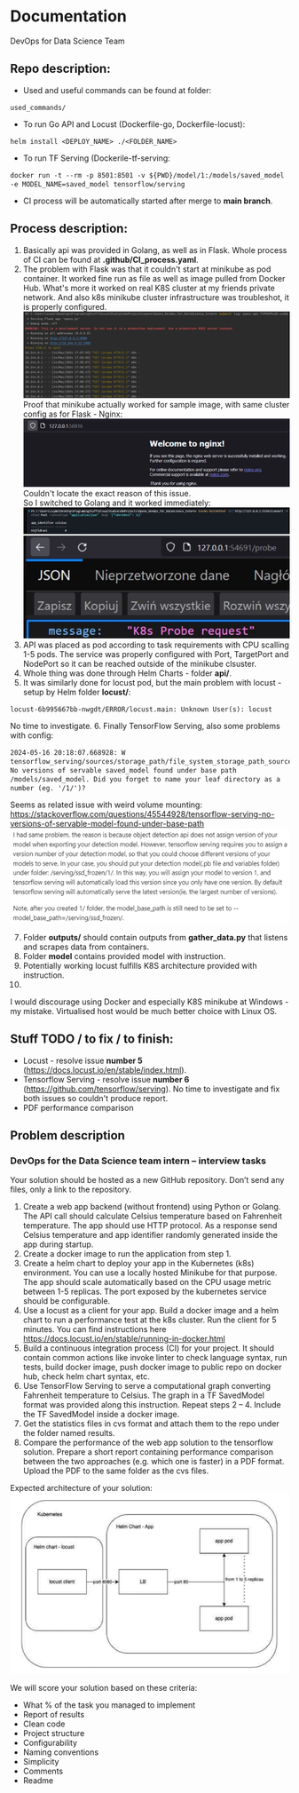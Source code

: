 # Documentation
DevOps for Data Science Team

## Repo description:
- Used and useful commands can be found at folder:
```
used_commands/
```
- To run Go API and Locust (Dockerfile-go, Dockerfile-locust):
```
helm install <DEPLOY_NAME> ./<FOLDER_NAME>
```
- To run TF Serving (Dockerile-tf-serving:
```
docker run -t --rm -p 8501:8501 -v ${PWD}/model/1:/models/saved_model -e MODEL_NAME=saved_model tensorflow/serving
```
- CI process will be automatically started after merge to **main branch**.

## Process description:
1. Basically api was provided in Golang, as well as in Flask. Whole process of CI can be found at **.github/CI_process.yaml**.
2. The problem with Flask was that it couldn't start at minikube as pod container. It worked fine run as file as well as image
pulled from Docker Hub. What's more it worked on real K8S cluster at my friends private network. And also k8s minikube cluster
infrastructure was troubleshot, it is properly configured.  
![problem-flask.png](/README_stuff/problem-flask.png)  
Proof that minikube actually worked for sample image, with same cluster config as for Flask - Nginx:  
![nginx_working.png](/README_stuff/nginx_working.png)  
Couldn't locate the exact reason of this issue.  
So I switched to Golang and it worked immediately:  
![api-working-1.png](/README_stuff/api-working-1.png)  
![api-working-2.png](/README_stuff/api-working-2.png)  
3. API was placed as pod according to task requirements with CPU scalling 1-5 pods. The service was properly configured 
with Port, TargetPort and NodePort so it can be reached outside of the minikube clsuster.
4. Whole thing was done through Helm Charts - folder **api/**.
5. It was similarly done for locust pod, but the main problem with locust - setup by Helm folder **locust/**:
```
locust-6b995667bb-nwgdt/ERROR/locust.main: Unknown User(s): locust  
```
No time to investigate.
6. Finally TensorFlow Serving, also some problems with config:
```
2024-05-16 20:18:07.668928: W tensorflow_serving/sources/storage_path/file_system_storage_path_source.cc:257] No versions of servable saved_model found under base path /models/saved_model. Did you forget to name your leaf directory as a number (eg. '/1/')?
```
Seems as related issue with weird volume mounting:  
https://stackoverflow.com/questions/45544928/tensorflow-serving-no-versions-of-servable-model-found-under-base-path  
![problem-tfs.png](/README_stuff/problem-tfs.png)

7. Folder **outputs/** should contain outputs from **gather_data.py** that listens and scrapes data from containers.
8. Folder **model** contains provided model with instruction.
9. Potentially working locust fulfills K8S architecture provided with instruction.
10. 

I would discourage using Docker and especially K8S minikube at Windows - my mistake. Virtualised host would be much better
choice with Linux OS.

## Stuff TODO / to fix / to finish:
- Locust - resolve issue **number 5** (https://docs.locust.io/en/stable/index.html). 
- Tensorflow Serving - resolve issue **number 6** (https://github.com/tensorflow/serving).
No time to investigate and fix both issues so couldn't produce report.
- PDF performance comparison

## Problem description
### DevOps for the Data Science team intern – interview tasks  
Your solution should be hosted as a new GitHub repository. Don’t send any files, only a link to
the repository.  
1. Create a web app backend (without frontend) using Python or Golang. The API call
should calculate Celsius temperature based on Fahrenheit temperature. The app should
use HTTP protocol. As a response send Celsius temperature and app identifier randomly
generated inside the app during startup.
2. Create a docker image to run the application from step 1.
3. Create a helm chart to deploy your app in the Kubernetes (k8s) environment. You can
use a locally hosted Minikube for that purpose. The app should scale automatically
based on the CPU usage metric between 1-5 replicas. The port exposed by the
kubernetes service should be configurable.
4. Use a locust as a client for your app. Build a docker image and a helm chart to run a
performance test at the k8s cluster. Run the client for 5 minutes. You can find
instructions here https://docs.locust.io/en/stable/running-in-docker.html
5. Build a continuous integration process (CI) for your project. It should contain common
actions like invoke linter to check language syntax, run tests, build docker image, push
docker image to public repo on docker hub, check helm chart syntax, etc.
6. Use TensorFlow Serving to serve a computational graph converting Fahrenheit
temperature to Celsius. The graph in a TF SavedModel format was provided along this
instruction. Repeat steps 2 – 4. Include the TF SavedModel inside a docker image.
7. Get the statistics files in cvs format and attach them to the repo under the folder named
results.
8. Compare the performance of the web app solution to the tensorflow solution. Prepare a
short report containing performance comparison between the two approaches (e.g.
which one is faster) in a PDF format. Upload the PDF to the same folder as the cvs files.

Expected architecture of your solution:  
![architecture-diagram.png](/README_stuff/architecture-diagram.png)  

We will score your solution based on these criteria:
- What % of the task you managed to implement
- Report of results
- Clean code
- Project structure
- Configurability
- Naming conventions
- Simplicity
- Comments
- Readme
